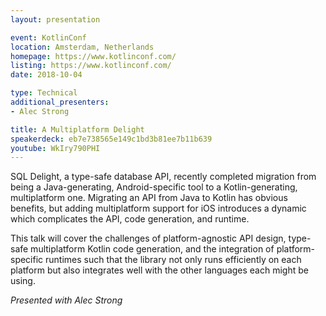 ```yaml
---
layout: presentation

event: KotlinConf
location: Amsterdam, Netherlands
homepage: https://www.kotlinconf.com/
listing: https://www.kotlinconf.com/
date: 2018-10-04

type: Technical
additional_presenters:
- Alec Strong

title: A Multiplatform Delight
speakerdeck: eb7e738565e149c1bd3b81ee7b11b639
youtube: WkIry790PHI
---
```


SQL Delight, a type-safe database API, recently completed migration from being a Java-generating, Android-specific tool to a Kotlin-generating, multiplatform one. Migrating an API from Java to Kotlin has obvious benefits, but adding multiplatform support for iOS introduces a dynamic which complicates the API, code generation, and runtime.

This talk will cover the challenges of platform-agnostic API design, type-safe multiplatform Kotlin code generation, and the integration of platform-specific runtimes such that the library not only runs efficiently on each platform but also integrates well with the other languages each might be using.

_Presented with Alec Strong_